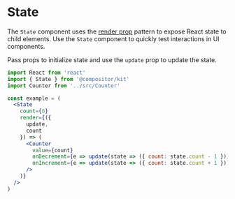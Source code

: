 # State

The `State` component uses the [render prop][rp] pattern to expose React state to child elements.
Use the `State` component to quickly test interactions in UI components.

Pass props to initialize state and use the `update` prop to update the state.

```jsx
import React from 'react'
import { State } from '@compositor/kit'
import Counter from '../src/Counter'

const example = (
  <State
    count={0}
    render={({
      update,
      count
    }) => (
      <Counter
        value={count}
        onDecrement={e => update(state => ({ count: state.count - 1 }))}
        onIncrement={e => update(state => ({ count: state.count + 1 }))}
      />
    )}
  />
)
```

[rp]: https://reactjs.org/docs/render-props.html
